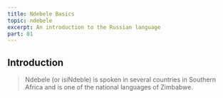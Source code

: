 ```yaml
---
title: Ndebele Basics
topic: ndebele
excerpt: An introduction to the Russian language
part: 01
---
```


## Introduction

> Ndebele (or isiNdeble) is spoken in several countries in Southern Africa and is one of the national languages of Zimbabwe.
